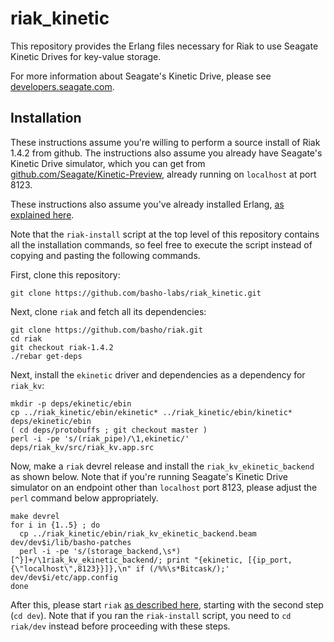 riak_kinetic
============

This repository provides the Erlang files necessary for Riak to use Seagate
Kinetic Drives for key-value storage.

For more information about Seagate's Kinetic Drive, please see
[developers.seagate.com](http://developers.seagate.com/).

Installation
------------

These instructions assume you're willing to perform a source install of
Riak 1.4.2 from github. The instructions also assume you already have
Seagate's Kinetic Drive simulator, which you can get from
[github.com/Seagate/Kinetic-Preview](https://github.com/Seagate/Kinetic-Preview),
already running on `localhost` at port
8123.

These instructions also assume you've already installed Erlang,
[as explained here](http://docs.basho.com/riak/latest/ops/building/installing/erlang/).

Note that the `riak-install` script at the top level of this repository
contains all the installation commands, so feel free to execute the script
instead of copying and pasting the following commands.

First, clone this repository:

    git clone https://github.com/basho-labs/riak_kinetic.git

Next, clone `riak` and fetch all its dependencies:

    git clone https://github.com/basho/riak.git
    cd riak
    git checkout riak-1.4.2
    ./rebar get-deps

Next, install the `ekinetic` driver and dependencies as a dependency for
`riak_kv`:

    mkdir -p deps/ekinetic/ebin
    cp ../riak_kinetic/ebin/ekinetic* ../riak_kinetic/ebin/kinetic* deps/ekinetic/ebin
    ( cd deps/protobuffs ; git checkout master )
    perl -i -pe 's/(riak_pipe)/\1,ekinetic/' deps/riak_kv/src/riak_kv.app.src

Now, make a `riak` devrel release and install the
`riak_kv_ekinetic_backend` as shown below. Note that if you're running
Seagate's Kinetic Drive simulator on an endpoint other than `localhost`
port 8123, please adjust the `perl` command below appropriately.

    make devrel
    for i in {1..5} ; do
      cp ../riak_kinetic/ebin/riak_kv_ekinetic_backend.beam dev/dev$i/lib/basho-patches
      perl -i -pe 's/(storage_backend,\s*)[^}]+/\1riak_kv_ekinetic_backend/; print "{ekinetic, [{ip_port,{\"localhost\",8123}}]},\n" if (/%%\s*Bitcask/);' dev/dev$i/etc/app.config
    done

After this, please start `riak`
[as described here](http://docs.basho.com/riak/latest/quickstart/#Start-Up-Five-Nodes),
starting with the second step (`cd dev`). Note that if you ran the
`riak-install` script, you need to `cd riak/dev` instead before proceeding
with these steps.
